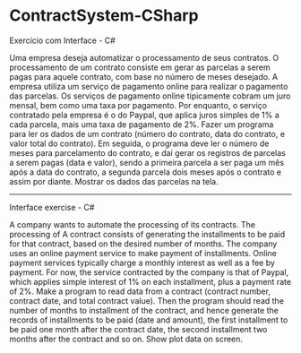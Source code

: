 # ContractSystem-CSharp
Exercício com Interface - C#

Uma empresa deseja automatizar o processamento de seus contratos. O processamento de um contrato consiste em gerar as parcelas a serem
pagas para aquele contrato, com base no número de meses desejado. A empresa utiliza um serviço de pagamento online para realizar o
pagamento das parcelas. Os serviços de pagamento online tipicamente cobram um juro mensal, bem como uma taxa por pagamento. Por enquanto,
o serviço contratado pela empresa é o do Paypal, que aplica juros simples de 1% a cada parcela, mais uma taxa de pagamento de 2%.
Fazer um programa para ler os dados de um contrato (número do contrato, data do contrato, e valor total do contrato). Em seguida, o
programa deve ler o número de meses para parcelamento do contrato, e daí gerar os registros de parcelas a serem pagas (data e valor), sendo
a primeira parcela a ser paga um mês após a data do contrato, a segunda parcela dois meses após o contrato e assim por diante. Mostrar os
dados das parcelas na tela.

*****************************************************************************************************************************************

Interface exercise - C#

A company wants to automate the processing of its contracts. The processing of A contract consists of generating the installments to be
paid for that contract, based on the desired number of months. The company uses an online payment service to make payment of installments.
Online payment services typically charge a monthly interest as well as a fee by payment. For now, the service contracted by the company is
that of Paypal, which applies simple interest of 1% on each installment, plus a payment rate of 2%. Make a program to read data from a
contract (contract number, contract date, and total contract value). Then the program should read the number of months to installment of
the contract, and hence generate the records of installments to be paid (date and amount), the first installment to be paid one month after
the contract date, the second installment two months after the contract and so on. Show plot data on screen.

